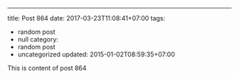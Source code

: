 ---
title: Post 864
date: 2017-03-23T11:08:41+07:00
tags:
  - random post
  - null
category:
  - random post
  - uncategorized
updated: 2015-01-02T08:59:35+07:00

This is content of post 864